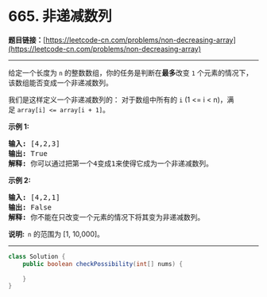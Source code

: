 # 665. 非递减数列

**题目链接：**[https://leetcode-cn.com/problems/non-decreasing-array](https://leetcode-cn.com/problems/non-decreasing-array)

---

<div class="content__1Y2H">
 <div class="notranslate">
  <p>给定一个长度为&nbsp;<code>n</code>&nbsp;的整数数组，你的任务是判断在<strong>最多</strong>改变&nbsp;<code>1</code> 个元素的情况下，该数组能否变成一个非递减数列。</p> 
  <p>我们是这样定义一个非递减数列的：&nbsp;对于数组中所有的&nbsp;<code>i</code> (1 &lt;= i &lt; n)，满足&nbsp;<code>array[i] &lt;= array[i + 1]</code>。</p> 
  <p><strong>示例 1:</strong></p> 
  <pre class="language-text"><strong>输入:</strong> [4,2,3]
<strong>输出:</strong> True
<strong>解释:</strong> 你可以通过把第一个4变成1来使得它成为一个非递减数列。
</pre> 
  <p><strong>示例 2:</strong></p> 
  <pre class="language-text"><strong>输入:</strong> [4,2,1]
<strong>输出:</strong> False
<strong>解释:</strong> 你不能在只改变一个元素的情况下将其变为非递减数列。
</pre> 
  <p><strong>说明:&nbsp;&nbsp;</strong><code>n</code> 的范围为 [1, 10,000]。</p> 
 </div>
</div>

---

```java
class Solution {
    public boolean checkPossibility(int[] nums) {
        
    }
}
```